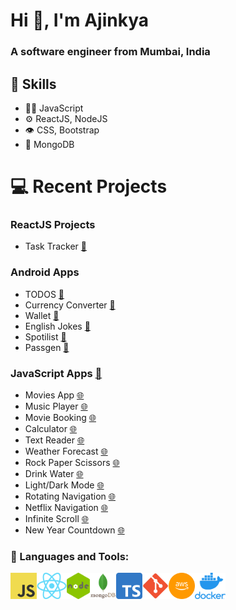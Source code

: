 <h1>Hi 👋, I'm Ajinkya</h1>
<h3>A software engineer from Mumbai, India</h3>

## :pushpin: Skills
- 👨‍💻 JavaScript
- ⚙️ ReactJS, NodeJS
- 👁️ CSS, Bootstrap
- 💽 MongoDB

# 💻 Recent Projects 

### ReactJS Projects
- Task Tracker [:memo:](https://github.com/ajinkyacodes/reactjs-task-tracker)

### Android Apps
- TODOS [:iphone:](https://play.google.com/store/apps/details?id=com.ajinkyacodes.todos)
- Currency Converter [:iphone:](https://play.google.com/store/apps/details?id=com.ajinkyacodes.currencyconverter)
- Wallet [:iphone:](https://play.google.com/store/apps/details?id=com.ajinkyacodes.wallet)
- English Jokes [:iphone:](https://play.google.com/store/apps/details?id=com.ajinkyacodes.englishjokes)
- Spotilist [:iphone:](https://play.google.com/store/apps/details?id=com.ajinkyacodes.spotilist)
- Passgen [:iphone:](https://play.google.com/store/apps/details?id=com.ajinkyacodes.passgen)

### JavaScript Apps [:memo:](https://github.com/ajinkyacodes/javascript-apps)
- Movies App [:globe_with_meridians:](https://ajinkyacodes.com/work/projects/movies-app/)
- Music Player [:globe_with_meridians:](https://ajinkyacodes.com/work/projects/music-player/)
- Movie Booking [:globe_with_meridians:](https://ajinkyacodes.com/work/projects/movie-booking/)
- Calculator [:globe_with_meridians:](https://ajinkyacodes.com/work/projects/calculator/)
- Text Reader [:globe_with_meridians:](https://ajinkyacodes.com/work/projects/text-reader)
- Weather Forecast [:globe_with_meridians:](https://ajinkyacodes.com/work/projects/weather-forecast/)
- Rock Paper Scissors [:globe_with_meridians:](https://ajinkyacodes.com/work/projects/rock-paper-scissors/)
- Drink Water [:globe_with_meridians:](https://ajinkyacodes.com/work/projects/drink-water/)
- Light/Dark Mode [:globe_with_meridians:](https://ajinkyacodes.com/work/projects/light-dark-mode/)
- Rotating Navigation [:globe_with_meridians:](https://ajinkyacodes.com/work/projects/rotating-navigation/)
- Netflix Navigation [:globe_with_meridians:](https://ajinkyacodes.com/work/projects/netflix-navigation/)
- Infinite Scroll [:globe_with_meridians:](https://ajinkyacodes.com/work/projects/infinite-scroll/)
- New Year Countdown [:globe_with_meridians:](https://ajinkyacodes.com/work/projects/new-year-countdown/)

### 🔨 Languages and Tools:

[<img align="left" alt="JavaScript" height ="42px" src="assets/images/javascript.png">](https://developer.mozilla.org/en-US/docs/Web/JavaScript)
[<img align="left" alt="ReactJS" height ="42px" src="assets/images/react.png">](https://devdocs.io/react/)
[<img align="left" alt="NodeJS" height ="42px" src="assets/images/nodejs.png">](https://devdocs.io/node/)
[<img align="left" alt="MongoDB" height ="42px" src="assets/images/mongodb.png">](https://www.mongodb.com/docs/)
[<img align="left" alt="TypeScript" height ="42px" src="assets/images/typescript.png">](https://www.typescriptlang.org/docs/handbook/typescript-in-5-minutes.html)
[<img align="left" alt="Git" height ="42px" src="assets/images/git.png">](https://git-scm.com/doc)
[<img align="left" alt="AWS" height ="42px" src="assets/images/aws.png">](https://docs.aws.amazon.com/)
[<img align="left" alt="Docker" height ="42px" src="assets/images/docker.png">](https://docs.docker.com/) 
